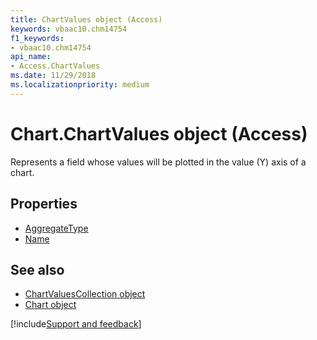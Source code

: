 ```yaml
---
title: ChartValues object (Access)
keywords: vbaac10.chm14754
f1_keywords:
- vbaac10.chm14754
api_name:
- Access.ChartValues
ms.date: 11/29/2018
ms.localizationpriority: medium
---
```



# Chart.ChartValues object (Access)

Represents a field whose values will be plotted in the value (Y) axis of a chart.

## Properties

- [AggregateType](Access.ChartValues.AggregateType.md)
- [Name](Access.ChartValues.Name.md)


## See also

- [ChartValuesCollection object](Access.ChartValuesCollection.md)
- [Chart object](Access.Chart.md)

[!include[Support and feedback](~/includes/feedback-boilerplate.md)]